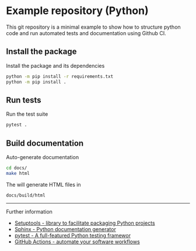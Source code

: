 # Example repository (Python)

This git repository is a minimal example to show how to structure python code
and run automated tests and documentation using Github CI.

## Install the package


Install the package and its dependencies
```sh
python -m pip install -r requirements.txt
python -m pip install .
```

## Run tests

Run the test suite
```sh
pytest .
```

## Build documentation

Auto-generate documentation
```sh
cd docs/
make html
```

The will generate HTML files in
```
docs/build/html
```

---

Further information
* [Setuptools - library to facilitate packaging Python projects](https://setuptools.pypa.io)
* [Sphinx - Python documentation generator](https://sphinx-doc.org)
* [pytest - A full-featured Python testing framewor](https://docs.pytest.org)
* [GitHub Actions - automate your software workflows](https://github.com/features/actions)
